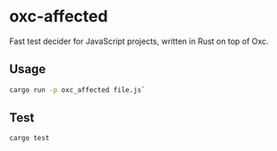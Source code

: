 # oxc-affected

Fast test decider for JavaScript projects, written in Rust on top of Oxc.

## Usage

```bash
cargo run -p oxc_affected file.js`
```

## Test

```bash
cargo test
```
